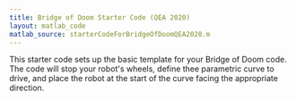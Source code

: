 ```yaml
---
title: Bridge of Doom Starter Code (QEA 2020)
layout: matlab_code
matlab_source: starterCodeForBridgeOfDoomQEA2020.m
---
```

This starter code sets up the basic template for your Bridge of Doom code.  The code will stop your robot's wheels, define thee parametric curve to drive, and place the robot at the start of the curve facing the appropriate direction.
